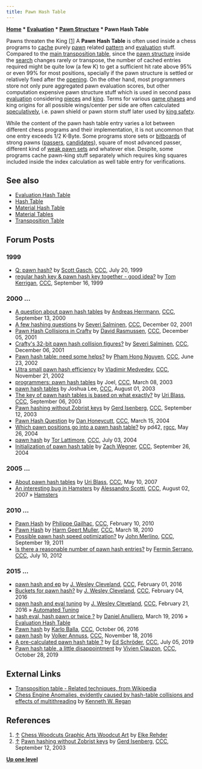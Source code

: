 ```yaml
---
title: Pawn Hash Table
---
```

**[Home](Home "Home") \* [Evaluation](Evaluation "Evaluation") \* [Pawn Structure](Pawn_Structure "Pawn Structure") \* Pawn Hash Table**



 [](http://www.elke-rehder.de/Chess_Woodcuts.htm) Pawns threaten the King <a id="cite-note-1" href="#cite-ref-1">[1]</a> 
A **Pawn Hash Table** is often used inside a chess programs to [cache](https://en.wikipedia.org/wiki/Cache) purely [pawn](Pawn "Pawn") related [pattern](Pawn_Pattern_and_Properties "Pawn Pattern and Properties") and [evaluation](Pawn_Structure "Pawn Structure") stuff. Compared to the [main transposition table](Transposition_Table "Transposition Table"), since the [pawn structure](Pawn_Structure "Pawn Structure") inside the [search](Search "Search") changes rarely or transpose, the number of cached entries required might be quite low (a few K) to get a sufficient hit rate above 95% or even 99% for most positions, specially if the pawn structure is settled or relatively fixed after the [opening](Opening "Opening"). On the other hand, most programmers store not only pure aggregated pawn evaluation scores, but other computation expensive pawn structure stuff which is used in second pass [evaluation](Evaluation "Evaluation") considering [pieces](Pieces "Pieces") and [king](King "King"). Terms for various [game phases](Game_Phases "Game Phases") and king origins for all possible wings/center per side are often calculated [speculatively](https://en.wikipedia.org/wiki/Speculative_execution), i.e. pawn shield or pawn storm stuff later used by [king safety](King_Safety "King Safety").


While the content of the pawn hash table entry varies a lot between different chess programs and their implementation, it is not uncommon that one entry exceeds 1/2 K-Byte. Some programs store sets or [bitboards](Bitboards "Bitboards") of strong pawns ([passers](Passed_Pawn "Passed Pawn"), [candidates](Candidate_Passed_Pawn "Candidate Passed Pawn")), square of most advanced passer, different kind of [weak pawn sets](Weak_Pawns "Weak Pawns") and whatever else. Despite, some programs cache pawn-king stuff separately which requires king squares included inside the index calculation as well table entry for verifications. 



## See also


* [Evaluation Hash Table](Evaluation_Hash_Table "Evaluation Hash Table")
* [Hash Table](Hash_Table "Hash Table")
* [Material Hash Table](Material_Hash_Table "Material Hash Table")
* [Material Tables](Material_Tables "Material Tables")
* [Transposition Table](Transposition_Table "Transposition Table")


## Forum Posts


### 1999


* [Q: pawn hash?](https://www.stmintz.com/ccc/index.php?id=61063) by [Scott Gasch](Scott_Gasch "Scott Gasch"), [CCC](CCC "CCC"), July 20, 1999
* [regular hash key & pawn hash key together - good idea?](https://www.stmintz.com/ccc/index.php?id=68872) by [Tom Kerrigan](Tom_Kerrigan "Tom Kerrigan"), [CCC](CCC "CCC"), September 16, 1999


### 2000 ...


* [A question about pawn hash tables](https://www.stmintz.com/ccc/index.php?id=129406) by [Andreas Herrmann](Andreas_Herrmann "Andreas Herrmann"), [CCC](CCC "CCC"), September 13, 2000
* [A few hashing questions](https://www.stmintz.com/ccc/index.php?id=200037) by [Severi Salminen](Severi_Salminen "Severi Salminen"), [CCC](CCC "CCC"), December 02, 2001
* [Pawn Hash Collisions in Crafty](https://www.stmintz.com/ccc/index.php?id=200496) by [David Rasmussen](David_Rasmussen "David Rasmussen"), [CCC](CCC "CCC"), December 05, 2001
* [Crafty's 32-bit pawn hash collision figures?](https://www.stmintz.com/ccc/index.php?id=200800) by [Severi Salminen](Severi_Salminen "Severi Salminen"), [CCC](CCC "CCC"), December 06, 2001
* [Pawn hash table: need some helps?](https://www.stmintz.com/ccc/index.php?id=237159) by [Pham Hong Nguyen](Pham_Hong_Nguyen "Pham Hong Nguyen"), [CCC](CCC "CCC"), June 23, 2002
* [Ultra small pawn hash efficiency](https://www.stmintz.com/ccc/index.php?id=266544) by [Vladimir Medvedev](Vladimir_Medvedev "Vladimir Medvedev"), [CCC](CCC "CCC"), November 21, 2002
* [programmers: pawn hash tables](https://www.stmintz.com/ccc/index.php?id=288402) by Joel, [CCC](CCC "CCC"), March 08, 2003
* [pawn hash tables](https://www.stmintz.com/ccc/index.php?id=309379) by Joshua Lee, [CCC](CCC "CCC"), August 01, 2003
* [The key of pawn hash tables is based on what exactly?](https://www.stmintz.com/ccc/index.php?id=314386) by [Uri Blass](Uri_Blass "Uri Blass"), [CCC](CCC "CCC"), September 06, 2003
* [Pawn hashing without Zobrist keys](https://www.stmintz.com/ccc/index.php?id=315478) by [Gerd Isenberg](Gerd_Isenberg "Gerd Isenberg"), [CCC](CCC "CCC"), September 12, 2003
* [Pawn Hash Question](https://www.stmintz.com/ccc/index.php?id=354696) by [Dan Honeycutt](Dan_Honeycutt "Dan Honeycutt"), [CCC](CCC "CCC"), March 15, 2004
* [Which pawn positions go into a pawn hash table?](http://groups.google.com/group/rec.games.chess.computer/browse_frm/thread/cfe3b4da78ee890b/928457251da6ff40) by pd42, [rgcc](Computer_Chess_Forums "Computer Chess Forums"), May 26, 2004
* [pawn hash](https://www.stmintz.com/ccc/index.php?id=373656) by [Tor Lattimore](Tor_Lattimore "Tor Lattimore"), [CCC](CCC "CCC"), July 03, 2004
* [Initialization of pawn hash table](https://www.stmintz.com/ccc/index.php?id=389201) by [Zach Wegner](Zach_Wegner "Zach Wegner"), [CCC](CCC "CCC"), September 26, 2004


### 2005 ...


* [About pawn hash tables](http://www.talkchess.com/forum/viewtopic.php?t=13673) by [Uri Blass](Uri_Blass "Uri Blass"), [CCC](CCC "CCC"), May 10, 2007
* [An interesting bug in Hamsters](http://www.talkchess.com/forum/viewtopic.php?t=15540) by [Alessandro Scotti](Alessandro_Scotti "Alessandro Scotti"), [CCC](CCC "CCC"), August 02, 2007 » [Hamsters](Hamsters "Hamsters")


### 2010 ...


* [Pawn Hash](http://www.talkchess.com/forum3/viewtopic.php?f=7&t=32509) by [Philippe Gailhac](Philippe_Gailhac "Philippe Gailhac"), [CCC](CCC "CCC"), February 10, 2010
* [Pawn Hash](http://www.talkchess.com/forum/viewtopic.php?t=33334) by [Harm Geert Muller](Harm_Geert_Muller "Harm Geert Muller"), [CCC](CCC "CCC"), March 18, 2010
* [Possible pawn hash speed optimization?](http://www.talkchess.com/forum/viewtopic.php?t=40470) by [John Merlino](John_Merlino "John Merlino"), [CCC](CCC "CCC"), September 19, 2011
* [Is there a reasonable number of pawn hash entries?](http://www.talkchess.com/forum3/viewtopic.php?f=7&t=44369) by [Fermin Serrano](Fermin_Serrano "Fermin Serrano"), [CCC](CCC "CCC"), July 10, 2012


### 2015 ...


* [pawn hash and ep](http://www.talkchess.com/forum/viewtopic.php?t=59126) by [J. Wesley Cleveland](index.php?title=J._Wesley_Cleveland&action=edit&redlink=1 "J. Wesley Cleveland (page does not exist)"), [CCC](CCC "CCC"), February 01, 2016
* [Buckets for pawn hash?](http://www.talkchess.com/forum/viewtopic.php?t=59154) by [J. Wesley Cleveland](index.php?title=J._Wesley_Cleveland&action=edit&redlink=1 "J. Wesley Cleveland (page does not exist)"), [CCC](CCC "CCC"), February 04, 2016
* [pawn hash and eval tuning](http://www.talkchess.com/forum/viewtopic.php?t=59319) by [J. Wesley Cleveland](index.php?title=J._Wesley_Cleveland&action=edit&redlink=1 "J. Wesley Cleveland (page does not exist)"), [CCC](CCC "CCC"), February 21, 2016 » [Automated Tuning](Automated_Tuning "Automated Tuning")
* [hash eval, hash pawn or twice ?](http://www.talkchess.com/forum/viewtopic.php?t=59566) by [Daniel Anulliero](Daniel_Anulliero "Daniel Anulliero"), March 19, 2016 » [Evaluation Hash Table](Evaluation_Hash_Table "Evaluation Hash Table")
* [Pawn hash](http://www.talkchess.com/forum/viewtopic.php?t=61621) by [Karlo Balla](Karlo_Balla "Karlo Balla"), [CCC](CCC "CCC"), October 06, 2016
* [pawn hash](http://www.talkchess.com/forum/viewtopic.php?t=62160&start=10) by [Volker Annuss](Volker_Annuss "Volker Annuss"), [CCC](CCC "CCC"), November 18, 2016
* [A pre-calculated pawn hash table ?](http://www.talkchess.com/forum3/viewtopic.php?f=7&t=71190) by [Ed Schröder](Ed_Schroder "Ed Schroder"), [CCC](CCC "CCC"), July 05, 2019
* [Pawn hash table, a little disappointment](http://www.talkchess.com/forum3/viewtopic.php?f=7&t=72195) by [Vivien Clauzon](Vivien_Clauzon "Vivien Clauzon"), [CCC](CCC "CCC"), October 28, 2019


## External Links


* [Transposition table - Related techniques, from Wikipedia](https://en.wikipedia.org/wiki/Transposition_table#Related_techniques)
* [Chess Engine Anomalies, evidently caused by hash-table collisions and effects of multithreading](http://www.cse.buffalo.edu/~regan/chess/computer/anomalies/DF10anomalies.htm) by [Kenneth W. Regan](Kenneth_W._Regan "Kenneth W. Regan")


## References


1. <a id="cite-ref-1" href="#cite-note-1">↑</a> [Chess Woodcuts Graphic Arts Woodcut Art](http://www.elke-rehder.de/Chess_Woodcuts.htm) by [Elke Rehder](Arts#Rehder "Arts")
2. <a id="cite-ref-2" href="#cite-note-2">↑</a> [Pawn hashing without Zobrist keys](https://www.stmintz.com/ccc/index.php?id=315478) by [Gerd Isenberg](Gerd_Isenberg "Gerd Isenberg"), [CCC](CCC "CCC"), September 12, 2003

**[Up one level](Pawn_Structure "Pawn Structure")**







 
